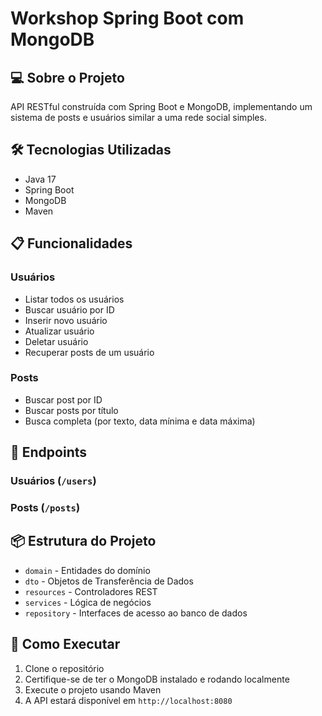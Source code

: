 # Workshop Spring Boot com MongoDB

## 💻 Sobre o Projeto
API RESTful construída com Spring Boot e MongoDB, implementando um sistema de posts e usuários similar a uma rede social simples.

## 🛠 Tecnologias Utilizadas
- Java 17
- Spring Boot
- MongoDB
- Maven

## 📋 Funcionalidades

### Usuários
- Listar todos os usuários
- Buscar usuário por ID
- Inserir novo usuário
- Atualizar usuário
- Deletar usuário
- Recuperar posts de um usuário

### Posts
- Buscar post por ID
- Buscar posts por título
- Busca completa (por texto, data mínima e data máxima)

## 🔄 Endpoints

### Usuários (`/users`)
### Posts (`/posts`)

## 📦 Estrutura do Projeto
- `domain` - Entidades do domínio
- `dto` - Objetos de Transferência de Dados
- `resources` - Controladores REST
- `services` - Lógica de negócios
- `repository` - Interfaces de acesso ao banco de dados

## 🚀 Como Executar

1. Clone o repositório
2. Certifique-se de ter o MongoDB instalado e rodando localmente
3. Execute o projeto usando Maven
4. A API estará disponível em `http://localhost:8080`
